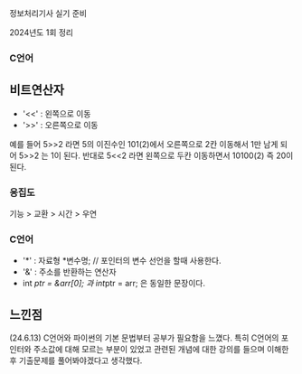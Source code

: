 정보처리기사 실기 준비

2024년도 1회 정리

### C언어

## 비트연산자

- '<<' : 왼쪽으로 이동
- '>>' : 오른쪽으로 이동

예를 들어 5>>2 라면 5의 이진수인 101(2)에서 오른쪽으로 2칸 이동해서 1만 남게 되어 5>>2 는 1이 된다.
반대로 5<<2 라면 왼쪽으로 두칸 이동하면서 10100(2) 즉 20이 된다.

### 응집도

기능 > 교환 > 시간 > 우연

### C언어

- '*' : 자료형 *변수명; // 포인터의 변수 선언을 할때 사용한다.
- '&' : 주소를 반환하는 연산자
- int *ptr = &arr[0]; 과 int*ptr = arr; 은 동일한 문장이다.


## 느낀점
(24.6.13) C언어와 파이썬의 기본 문법부터 공부가 필요함을 느꼈다.
특히 C언어의 포인터와 주소값에 대해 모르는 부분이 있었고 관련된 개념에 대한 강의를 들으며 이해한 후 기출문제를 풀어봐야겠다고 생각했다.
